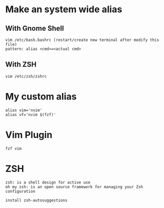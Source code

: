 # Make an system wide alias
## With Gnome Shell
```
vim /etc/bash.bashrc (restart/create new terminal after modify this file)
pattern: alias <cmd>=<actual cmd>
```

## With ZSH
```
vim /etc/zsh/zshrc
```

# My custom alias
```
alias vim='nvim'
alias vf='nvim $(fzf)'
```

# Vim Plugin
```
fzf vim
```

# ZSH
```
zsh: is a shell design for active use
oh my zsh: is an open source framework for managing your Zsh configuration

install zsh-autosuggestions
```


